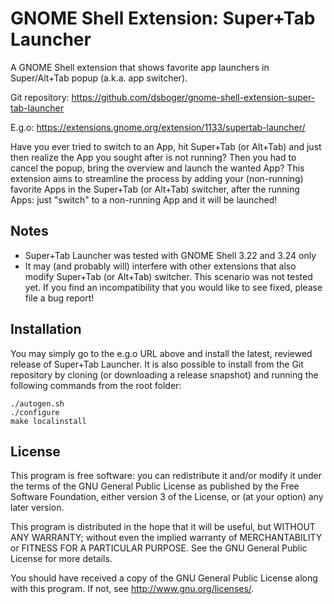 # GNOME Shell Extension: Super+Tab Launcher

A GNOME Shell extension that shows favorite app launchers in Super/Alt+Tab popup (a.k.a. app switcher).

Git repository: https://github.com/dsboger/gnome-shell-extension-super-tab-launcher

E.g.o: https://extensions.gnome.org/extension/1133/supertab-launcher/

Have you ever tried to switch to an App, hit Super+Tab (or Alt+Tab) and just then realize the App you sought after is not running? Then you had to cancel the popup, bring the overview and launch the wanted App? This extension aims to streamline the process by adding your (non-running) favorite Apps in the Super+Tab (or Alt+Tab) switcher, after the running Apps: just "switch" to a non-running App and it will be launched!

## Notes

 - Super+Tab Launcher was tested with GNOME Shell 3.22 and 3.24 only
 - It may (and probably will) interfere with other extensions that also modify Super+Tab (or Alt+Tab) switcher. This scenario was not tested yet. If you find an incompatibility that you would like to see fixed, please file a bug report!

## Installation

You may simply go to the e.g.o URL above and install the latest, reviewed release of Super+Tab Launcher. It is also possible to install from the Git repository by cloning (or downloading a release snapshot) and running the following commands from the root folder:


```
./autogen.sh
./configure
make localinstall
```

## License

This program is free software: you can redistribute it and/or modify
it under the terms of the GNU General Public License as published by
the Free Software Foundation, either version 3 of the License, or
(at your option) any later version.

This program is distributed in the hope that it will be useful,
but WITHOUT ANY WARRANTY; without even the implied warranty of
MERCHANTABILITY or FITNESS FOR A PARTICULAR PURPOSE.  See the
GNU General Public License for more details.

You should have received a copy of the GNU General Public License
along with this program.  If not, see <http://www.gnu.org/licenses/>.
